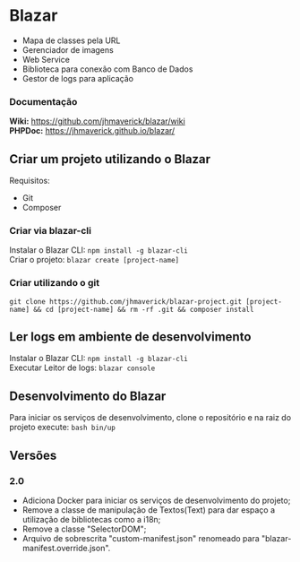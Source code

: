 # Blazar

* Mapa de classes pela URL
* Gerenciador de imagens
* Web Service
* Biblioteca para conexão com Banco de Dados
* Gestor de logs para aplicação

### Documentação

**Wiki:** https://github.com/jhmaverick/blazar/wiki \
**PHPDoc:** https://jhmaverick.github.io/blazar/

## Criar um projeto utilizando o Blazar

Requisitos:

* Git
* Composer

### Criar via blazar-cli

Instalar o Blazar CLI: `npm install -g blazar-cli`\
Criar o projeto: `blazar create [project-name]`


### Criar utilizando o git

`git clone https://github.com/jhmaverick/blazar-project.git [project-name] && cd [project-name] && rm -rf .git && composer install`


## Ler logs em ambiente de desenvolvimento

Instalar o Blazar CLI: `npm install -g blazar-cli`\
Executar Leitor de logs: `blazar console`


## Desenvolvimento do Blazar

Para iniciar os serviços de desenvolvimento, clone o repositório e na raiz do projeto execute: `bash bin/up`


## Versões

### 2.0

* Adiciona Docker para iniciar os serviços de desenvolvimento do projeto;
* Remove a classe de manipulação de Textos(Text) para dar espaço a utilização de bibliotecas como a i18n;
* Remove a classe "SelectorDOM";
* Arquivo de sobrescrita "custom-manifest.json" renomeado para "blazar-manifest.override.json".

